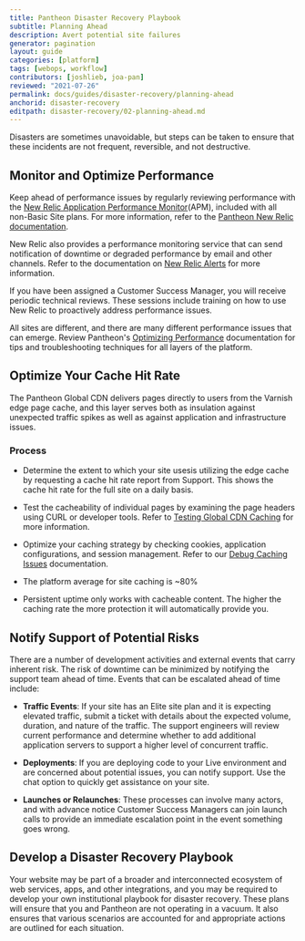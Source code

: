 ```yaml
---
title: Pantheon Disaster Recovery Playbook
subtitle: Planning Ahead
description: Avert potential site failures
generator: pagination
layout: guide
categories: [platform]
tags: [webops, workflow]
contributors: [joshlieb, joa-pan]
reviewed: "2021-07-26"
permalink: docs/guides/disaster-recovery/planning-ahead
anchorid: disaster-recovery
editpath: disaster-recovery/02-planning-ahead.md
---
```



Disasters are sometimes unavoidable, but steps can be taken to ensure that these incidents are not frequent, reversible, and not destructive.

## Monitor and Optimize Performance
Keep ahead of performance issues by regularly reviewing performance with the [New Relic Application Performance Monitor](/guides/new-relic)(APM), included with all non-Basic Site plans. For more information, refer to the [Pantheon New Relic documentation](/guides/new-relic).

New Relic also provides a performance monitoring service that can send notification of downtime or degraded performance by email and other channels. Refer to the documentation on [New Relic Alerts](https://docs.newrelic.com/docs/alerts/new-relic-alerts/getting-started/introduction-new-relic-alerts) for more information.

If you have been assigned a Customer Success Manager, you will receive periodic technical reviews. These sessions include training on how to use New Relic to proactively address performance issues.

All sites are different, and there are many different performance issues that can emerge. Review Pantheon's [Optimizing Performance](https://pantheon.io/docs/performance) documentation for tips and troubleshooting techniques for all layers of the platform. 


## Optimize Your Cache Hit Rate
The Pantheon Global CDN delivers pages directly to users from the Varnish edge page cache, and this layer serves both as insulation against unexpected traffic spikes as well as against application and infrastructure issues. 

### Process

*  Determine the extent to which your site usesis utilizing the edge cache by requesting a cache hit rate report from Support. This shows the cache hit rate for the full site on a daily basis.

* Test the cacheability of individual pages by examining the page headers using CURL or developer tools. Refer to [Testing Global CDN Caching](https://pantheon.io/docs/test-global-cdn-caching) for more information. 

* Optimize your caching strategy by checking cookies, application configurations, and session management. Refer to our [Debug Caching Issues](https://pantheon.io/docs/debug-cache) documentation.

* The platform average for site caching is ~80%

* Persistent uptime only works with cacheable content. The higher the caching rate the more protection it will automatically provide you.



## Notify Support of Potential Risks
There are a number of development activities and external events that carry inherent risk. The risk of downtime can be minimized by notifying the support team ahead of time. Events that can be escalated ahead of time include:

* **Traffic Events**: If your site has an Elite site plan and it is expecting elevated traffic, submit a ticket with details about the expected volume, duration, and nature of the traffic. The support engineers will review current performance and determine whether to add additional application servers to support a higher level of concurrent traffic.

* **Deployments**: If you are deploying code to your Live environment and are concerned about potential issues, you can notify support. Use the chat option to quickly get assistance on your site.

* **Launches or Relaunches**: These processes can involve many actors, and with advance notice Customer Success Managers can join launch calls to provide an immediate escalation point in the event something goes wrong. 


## Develop a Disaster Recovery Playbook

Your website may be part of a broader and interconnected ecosystem of web services, apps, and other integrations, and you may be required to develop your own institutional playbook for disaster recovery. These plans will ensure that you and Pantheon are not operating in a vacuum. It also ensures that various scenarios are accounted for and appropriate actions are outlined for each situation.  

